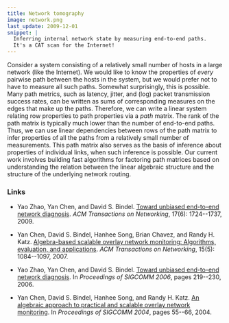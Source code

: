 ```yaml
---
title: Network tomography
image: network.png
last_update: 2009-12-01
snippet: |
  Inferring internal network state by measuring end-to-end paths.
  It's a CAT scan for the Internet!
---
```


Consider a system consisting of a relatively small number of hosts in
a large network (like the Internet).  We would like to know the
properties of *every* pairwise path between the hosts in the system,
but we would prefer not to have to measure all such paths.  Somewhat
surprisingly, this is possible.  Many path metrics, such as latency,
jitter, and (log) packet transmission success rates, can be written as
sums of corresponding measures on the edges that make up the paths.
Therefore, we can write a linear system relating row properties to
path properties via a *path* matrix.  The rank of the path matrix is
typically much lower than the number of end-to-end paths.  Thus, we
can use linear dependencies between rows of the path matrix to infer
properties of all the paths from a relatively small number of
measurements.  This path matrix also serves as the basis of inference
about properties of individual links, when such inference is possible.
Our current work involves building fast algorithms for factoring path
matrices based on understanding the relation between the linear
algebraic structure and the structure of the underlying network
routing.

### Links

* Yao Zhao, Yan Chen, and David S. Bindel.  [Toward unbiased end-to-end
  network diagnosis][1].  _ACM Transactions on Networking_, 17(6):
  1724--1737, 2009.
* Yan Chen, David S. Bindel, Hanhee Song, Brian Chavez, and Randy
  H. Katz.  [Algebra-based scalable overlay network monitoring:
  Algorithms, evaluation, and applications][2].  _ACM Transactions on
  Networking_, 15(5): 1084--1097, 2007.  
* Yao Zhao, Yan Chen, and David S. Bindel.  [Toward unbiased
  end-to-end network diagnosis][c4].  In _Proceedings of SIGCOMM
  2006_, pages 219--230, 2006.
* Yan Chen, David S. Bindel, Hanhee Song, and Randy H. Katz.
  [An algebraic approach to practical and scalable overlay network monitoring][c5].
  In _Proceedings of SIGCOMM 2004_, pages 55--66, 2004.

  [1]: http://dx.doi.org/10.1109/TNET.2009.2022158
  [2]: http://dx.doi.org/10.1109/TNET.2007.896251
  [c4]: http://dx.doi.org/10.1145/1151659.1159939
  [c5]: http://dx.doi.org/10.1145/1030194.1015475

